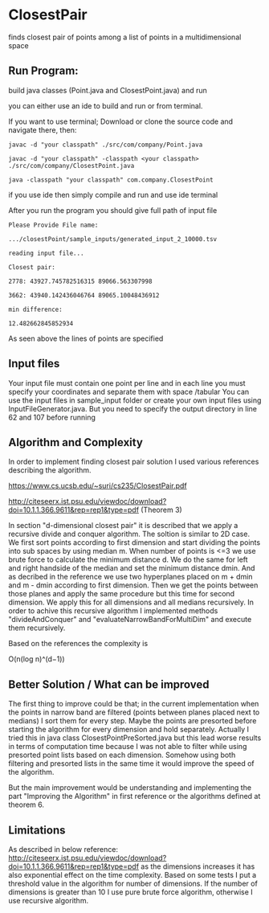 # ClosestPair
finds closest pair of points among a list of points in a multidimensional space

## Run Program:

build java classes (Point.java and ClosestPoint.java) and run

you can either use an ide to build and run or from terminal.

If you want to use terminal; Download or clone the source code and navigate there, then:

``` 
javac -d "your classpath" ./src/com/company/Point.java

javac -d "your classpath" -classpath <your classpath> ./src/com/company/ClosestPoint.java

java -classpath "your classpath" com.company.ClosestPoint
```

if you use ide then simply compile and run and use ide terminal

After you run the program you should give full path of input file

```
Please Provide File name:

.../closestPoint/sample_inputs/generated_input_2_10000.tsv

reading input file...

Closest pair:

2778: 43927.745782516315 89066.563307998

3662: 43940.142436046764 89065.10048436912

min difference:

12.482662845852934
```

As seen above the lines of points are specified

## Input files
Your input file must contain one point per line and in each line you must specify your coordinates and separate them with space /tabular
You can use the input files in sample_input folder or create your own input files using InputFileGenerator.java. But you need to specify the output directory in line 62 and 107 before running

## Algorithm and Complexity

In order to implement finding closest pair solution I used various references describing the algorithm. 

https://www.cs.ucsb.edu/~suri/cs235/ClosestPair.pdf

http://citeseerx.ist.psu.edu/viewdoc/download?doi=10.1.1.366.9611&rep=rep1&type=pdf (Theorem 3)

In section "d-dimensional closest pair" it is described that we apply a recursive divide and conquer algorithm. The soltion is similar to 2D case. We first sort points according to first dimension and start dividing the points into sub spaces by using median m. When number of points is <=3 we use brute force to calculate the minimum distance d. We do the same for left and right handside of the median and set the minimum distance dmin. And as decribed in the reference we use two hyperplanes placed on m + dmin and m - dmin according to first dimension. Then we get the points between those planes and apply the same procedure but this time for second dimension. We apply this for all dimensions and all medians recursively. In order to achive this recursive algorithm I implemented methods "divideAndConquer" and "evaluateNarrowBandForMultiDim" and execute them recursively.

Based on the references the complexity is 

O(n(log n)^(d−1))

## Better Solution / What can be improved
The first thing to improve could be that; in the current implementation when the points in narrow band are filtered (points between planes placed next to medians) I sort them for every step. 
Maybe the points are presorted before starting the algorithm for every dimension and hold separately. Actually I tried this in java class ClosestPointPreSorted.java but this lead worse results in terms of computation time because I was not able to filter while using presorted point lists based on each dimension. Somehow using both filtering and presorted lists in the same time it would improve the speed of the algorithm.

But the main improvement would be understanding and implementing the part "Improving the Algorithm" in first reference or the algorithms defined at theorem 6. 

## Limitations
As described in below reference:
http://citeseerx.ist.psu.edu/viewdoc/download?doi=10.1.1.366.9611&rep=rep1&type=pdf
as the dimensions increases it has also exponential effect on the time complexity. Based on some tests I put a threshold value in the algorithm for number of dimensions. If the number of dimensions is greater than 10 I use pure brute force algorithm, otherwise I use recursive algorithm.
